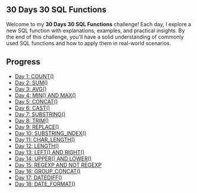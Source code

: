 ## 30 Days 30 SQL Functions

Welcome to my **30 Days 30 SQL Functions** challenge! Each day, I explore a new SQL function with explanations, examples, and practical insights. By the end of this challenge, you'll have a solid understanding of commonly used SQL functions and how to apply them in real-world scenarios.

## Progress
- [Day 1: COUNT()](Day%201%3A%20COUNT().md)
- [Day 2: SUM()](Day%202%3A%20SUM().md)
- [Day 3: AVG()](Day%203%3A%20AVG().md)
- [Day 4: MIN() AND MAX()](Day%204%3A%20MIN()%20AND%20MAX().md)
- [Day 5: CONCAT()](Day%205%3A%20CONCAT(%20).md)
- [Day 6: CAST()](Day%206%3A%20CAST(%20).md)
- [Day 7: SUBSTRING()](Day%207%3A%20SUBSTRING(%20).md)
- [Day 8: TRIM()](Day%208%3A%20TRIM(%20).md)
- [Day 9: REPLACE()](Day%209%3A%20REPLACE(%20).md)
- [Day 10: SUBSTRING_INDEX()](Day%2010%3A%20SUBSTRING_INDEX(%20).md)
- [Day 11: CHAR_LENGTH()](Day%2011%3A%20CHAR_LENGTH(%20).md)
- [Day 12: LENGTH()](Day%2012%3A%20LENGTH(%20).md)
- [Day 13: LEFT() AND RIGHT()](Day%2013%3A%20LEFT()%20AND%20RIGHT().md)
- [Day 14: UPPER() AND LOWER()](Day%2014%3A%20UPPER()%20AND%20LOWER()%20.md)
- [Day 15: REGEXP AND NOT REGEXP](Day%2015%3A%20REGEXP%20AND%20NOT%20REGEXP.md)
- [Day 16: GROUP_CONCAT()](Day%2016%3A%20GROUP_CONCAT().md)
- [Day 17: DATEDIFF()](Day%2017%3A%20DATEDIFF()%20.md)
- [Day 18: DATE_FORMAT()](Day%2018%3A%20DATE_FORMAT().md)
